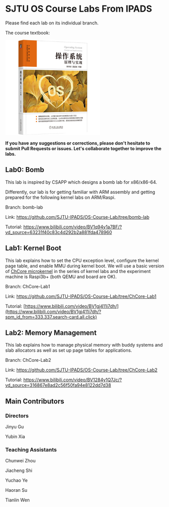 # SJTU OS Course Labs From IPADS
Please find each lab on its individual branch.

The course textbook:

<img src="os-book.jpeg" alt="The course textbook" style="width:300px;height:300px;">


**If you have any suggestions or corrections, please don't hesitate to submit Pull Requests or issues. Let's collaborate together to improve the labs.**


## Lab0: Bomb
This lab is inspired by CSAPP which designs a bomb lab for x86/x86-64.

Differently, our lab is for getting familiar with ARM assembly and getting prepared for the following kernel labs on ARM/Raspi.

Branch: bomb-lab

Link: https://github.com/SJTU-IPADS/OS-Course-Lab/tree/bomb-lab

Tutorial: https://www.bilibili.com/video/BV1q94y1a7BF/?vd_source=63231f40c83c4d292b2a881fda478960

## Lab1: Kernel Boot
This lab explains how to set the CPU exception level, configure the kernel page table, and enable MMU during kernel boot.
We will use a basic version of [ChCore microkernel](https://www.usenix.org/conference/atc20/presentation/gu) in the series of kernel labs and the experiment machine is Raspi3b+ (both QEMU and board are OK).

Branch: ChCore-Lab1

Link: https://github.com/SJTU-IPADS/OS-Course-Lab/tree/ChCore-Lab1

Tutorial: [https://www.bilibili.com/video/BV1gj411i7dh/](https://www.bilibili.com/video/BV1gj411i7dh/?spm_id_from=333.337.search-card.all.click)


## Lab2: Memory Management
This lab explains how to manage physical memory with buddy systems and slab allocators as well as set up page tables for applications.

Branch: ChCore-Lab2

Link: https://github.com/SJTU-IPADS/OS-Course-Lab/tree/ChCore-Lab2

Tutorial: https://www.bilibili.com/video/BV1284y1Q7Jc/?vd_source=316867e8ad2c56f50fa94e8122dd7d38



## Main Contributors
### Directors
Jinyu Gu

Yubin Xia

### Teaching Assistants
Chunwei Zhou

Jiacheng Shi

Yuchao Ye

Haoran Su

Tianlin Wen
